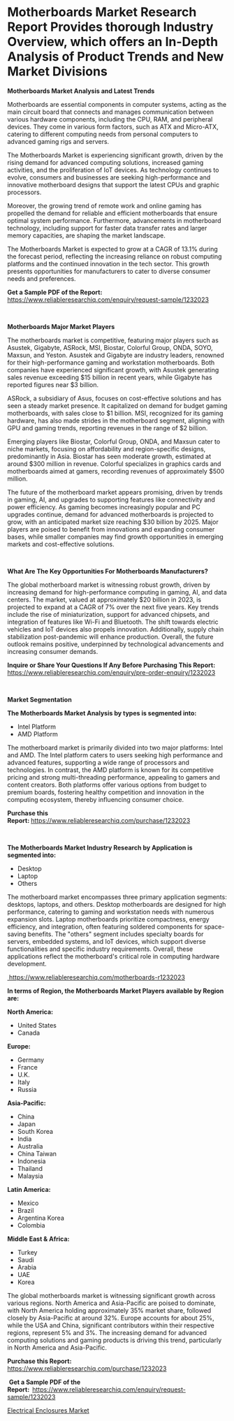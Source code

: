 <p><h1>Motherboards Market Research Report Provides thorough Industry Overview, which offers an In-Depth Analysis of Product Trends and New Market Divisions</h1></p><p><strong>Motherboards Market Analysis and Latest Trends</strong></p>
<p><p>Motherboards are essential components in computer systems, acting as the main circuit board that connects and manages communication between various hardware components, including the CPU, RAM, and peripheral devices. They come in various form factors, such as ATX and Micro-ATX, catering to different computing needs from personal computers to advanced gaming rigs and servers.</p><p>The Motherboards Market is experiencing significant growth, driven by the rising demand for advanced computing solutions, increased gaming activities, and the proliferation of IoT devices. As technology continues to evolve, consumers and businesses are seeking high-performance and innovative motherboard designs that support the latest CPUs and graphic processors. </p><p>Moreover, the growing trend of remote work and online gaming has propelled the demand for reliable and efficient motherboards that ensure optimal system performance. Furthermore, advancements in motherboard technology, including support for faster data transfer rates and larger memory capacities, are shaping the market landscape. </p><p>The Motherboards Market is expected to grow at a CAGR of 13.1% during the forecast period, reflecting the increasing reliance on robust computing platforms and the continued innovation in the tech sector. This growth presents opportunities for manufacturers to cater to diverse consumer needs and preferences.</p></p>
<p><strong>Get a Sample PDF of the Report:&nbsp;</strong> <a href="https://www.reliableresearchiq.com/enquiry/request-sample/1232023?utm_campaign=2042&utm_medium=2&utm_source=Github&utm_content=ia&utm_term=11022025&utm_id=motherboards">https://www.reliableresearchiq.com/enquiry/request-sample/1232023</a></p>
<p>&nbsp;</p>
<p><strong>Motherboards Major Market Players</strong></p>
<p><p>The motherboards market is competitive, featuring major players such as Asustek, Gigabyte, ASRock, MSI, Biostar, Colorful Group, ONDA, SOYO, Maxsun, and Yeston. Asustek and Gigabyte are industry leaders, renowned for their high-performance gaming and workstation motherboards. Both companies have experienced significant growth, with Asustek generating sales revenue exceeding $15 billion in recent years, while Gigabyte has reported figures near $3 billion.</p><p>ASRock, a subsidiary of Asus, focuses on cost-effective solutions and has seen a steady market presence. It capitalized on demand for budget gaming motherboards, with sales close to $1 billion. MSI, recognized for its gaming hardware, has also made strides in the motherboard segment, aligning with GPU and gaming trends, reporting revenues in the range of $2 billion.</p><p>Emerging players like Biostar, Colorful Group, ONDA, and Maxsun cater to niche markets, focusing on affordability and region-specific designs, predominantly in Asia. Biostar has seen moderate growth, estimated at around $300 million in revenue. Colorful specializes in graphics cards and motherboards aimed at gamers, recording revenues of approximately $500 million.</p><p>The future of the motherboard market appears promising, driven by trends in gaming, AI, and upgrades to supporting features like connectivity and power efficiency. As gaming becomes increasingly popular and PC upgrades continue, demand for advanced motherboards is projected to grow, with an anticipated market size reaching $30 billion by 2025. Major players are poised to benefit from innovations and expanding consumer bases, while smaller companies may find growth opportunities in emerging markets and cost-effective solutions.</p></p>
<p>&nbsp;</p>
<p><strong>What Are The Key Opportunities For Motherboards Manufacturers?</strong></p>
<p><p>The global motherboard market is witnessing robust growth, driven by increasing demand for high-performance computing in gaming, AI, and data centers. The market, valued at approximately $20 billion in 2023, is projected to expand at a CAGR of 7% over the next five years. Key trends include the rise of miniaturization, support for advanced chipsets, and integration of features like Wi-Fi and Bluetooth. The shift towards electric vehicles and IoT devices also propels innovation. Additionally, supply chain stabilization post-pandemic will enhance production. Overall, the future outlook remains positive, underpinned by technological advancements and increasing consumer demands.</p></p>
<p><strong>Inquire or Share Your Questions If Any Before Purchasing This Report:</strong> <a href="https://www.reliableresearchiq.com/enquiry/pre-order-enquiry/1232023?utm_campaign=2042&utm_medium=2&utm_source=Github&utm_content=ia&utm_term=11022025&utm_id=motherboards">https://www.reliableresearchiq.com/enquiry/pre-order-enquiry/1232023</a></p>
<p>&nbsp;</p>
<p><strong>Market Segmentation</strong></p>
<p><strong>The Motherboards Market Analysis by types is segmented into:</strong></p>
<p><ul><li>Intel Platform</li><li>AMD Platform</li></ul></p>
<p><p>The motherboard market is primarily divided into two major platforms: Intel and AMD. The Intel platform caters to users seeking high performance and advanced features, supporting a wide range of processors and technologies. In contrast, the AMD platform is known for its competitive pricing and strong multi-threading performance, appealing to gamers and content creators. Both platforms offer various options from budget to premium boards, fostering healthy competition and innovation in the computing ecosystem, thereby influencing consumer choice.</p></p>
<p><strong>Purchase this Report:&nbsp;</strong><a href="https://www.reliableresearchiq.com/purchase/1232023?utm_campaign=2042&utm_medium=2&utm_source=Github&utm_content=ia&utm_term=11022025&utm_id=motherboards">https://www.reliableresearchiq.com/purchase/1232023</a></p>
<p>&nbsp;</p>
<p><strong>The Motherboards Market Industry Research by Application is segmented into:</strong></p>
<p><ul><li>Desktop</li><li>Laptop</li><li>Others</li></ul></p>
<p><p>The motherboard market encompasses three primary application segments: desktops, laptops, and others. Desktop motherboards are designed for high performance, catering to gaming and workstation needs with numerous expansion slots. Laptop motherboards prioritize compactness, energy efficiency, and integration, often featuring soldered components for space-saving benefits. The "others" segment includes specialty boards for servers, embedded systems, and IoT devices, which support diverse functionalities and specific industry requirements. Overall, these applications reflect the motherboard's critical role in computing hardware development.</p></p>
<p><a href="https://www.reliableresearchiq.com/motherboards-r1232023?utm_campaign=2042&utm_medium=2&utm_source=Github&utm_content=ia&utm_term=11022025&utm_id=motherboards">&nbsp;https://www.reliableresearchiq.com/motherboards-r1232023</a></p>
<p><strong>In terms of Region, the Motherboards Market Players available by Region are:</strong></p>
<p>
    <p> <strong> North America: </strong>
        <ul>
            <li>United States</li>
            <li>Canada</li>
        </ul>
        </p> 
    <p> <strong> Europe: </strong>
        <ul>
            <li>Germany</li>
            <li>France</li>
            <li>U.K.</li>
            <li>Italy</li>
            <li>Russia</li>
        </ul>
        </p> 
    <p> <strong> Asia-Pacific: </strong>
        <ul>
            <li>China</li>
            <li>Japan</li>
            <li>South Korea</li>
            <li>India</li>
            <li>Australia</li>
            <li>China Taiwan</li>
            <li>Indonesia</li>
            <li>Thailand</li>
            <li>Malaysia</li>
        </ul>
        </p> 
    <p> <strong> Latin America: </strong>
        <ul>
            <li>Mexico</li>
            <li>Brazil</li>
            <li>Argentina Korea</li>
            <li>Colombia</li>
        </ul>
        </p> 
    <p> <strong> Middle East & Africa: </strong>
        <ul>
            <li>Turkey</li>
            <li>Saudi</li>
            <li>Arabia</li>
            <li>UAE</li>
            <li>Korea</li>
        </ul>
    </p>
    </p>
<p><p>The global motherboards market is witnessing significant growth across various regions. North America and Asia-Pacific are poised to dominate, with North America holding approximately 35% market share, followed closely by Asia-Pacific at around 32%. Europe accounts for about 25%, while the USA and China, significant contributors within their respective regions, represent 5% and 3%. The increasing demand for advanced computing solutions and gaming products is driving this trend, particularly in North America and Asia-Pacific.</p></p>
<p><strong>Purchase this Report: </strong><a href="https://www.reliableresearchiq.com/purchase/1232023?utm_campaign=2042&utm_medium=2&utm_source=Github&utm_content=ia&utm_term=11022025&utm_id=motherboards">https://www.reliableresearchiq.com/purchase/1232023</a></p>
<p>&nbsp;<strong>Get a Sample PDF of the Report:&nbsp;&nbsp;</strong><a href="https://www.reliableresearchiq.com/enquiry/request-sample/1232023?utm_campaign=2042&utm_medium=2&utm_source=Github&utm_content=ia&utm_term=11022025&utm_id=motherboards">https://www.reliableresearchiq.com/enquiry/request-sample/1232023</a></p>
<p><strong></strong></p>
<p><p><a href="https://github.com/OlenFleming68/Market-Research-Report-List-1/blob/main/electrical-enclosures-market.md?utm_campaign=2042&utm_medium=2&utm_source=Github&utm_content=ia&utm_term=11022025&utm_id=motherboards">Electrical Enclosures Market</a></p></p>